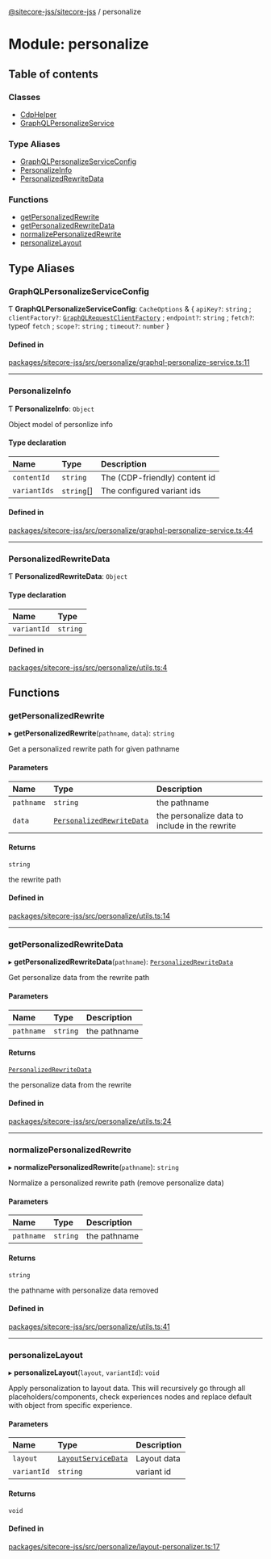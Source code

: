 [@sitecore-jss/sitecore-jss](../README.md) / personalize

# Module: personalize

## Table of contents

### Classes

- [CdpHelper](../classes/personalize.CdpHelper.md)
- [GraphQLPersonalizeService](../classes/personalize.GraphQLPersonalizeService.md)

### Type Aliases

- [GraphQLPersonalizeServiceConfig](personalize.md#graphqlpersonalizeserviceconfig)
- [PersonalizeInfo](personalize.md#personalizeinfo)
- [PersonalizedRewriteData](personalize.md#personalizedrewritedata)

### Functions

- [getPersonalizedRewrite](personalize.md#getpersonalizedrewrite)
- [getPersonalizedRewriteData](personalize.md#getpersonalizedrewritedata)
- [normalizePersonalizedRewrite](personalize.md#normalizepersonalizedrewrite)
- [personalizeLayout](personalize.md#personalizelayout)

## Type Aliases

### GraphQLPersonalizeServiceConfig

Ƭ **GraphQLPersonalizeServiceConfig**: `CacheOptions` & \{ `apiKey?`: `string` ; `clientFactory?`: [`GraphQLRequestClientFactory`](index.md#graphqlrequestclientfactory) ; `endpoint?`: `string` ; `fetch?`: typeof `fetch` ; `scope?`: `string` ; `timeout?`: `number` }

#### Defined in

[packages/sitecore-jss/src/personalize/graphql-personalize-service.ts:11](https://github.com/Sitecore/jss/blob/1e6cbdd9f/packages/sitecore-jss/src/personalize/graphql-personalize-service.ts#L11)

---

### PersonalizeInfo

Ƭ **PersonalizeInfo**: `Object`

Object model of personlize info

#### Type declaration

| Name         | Type       | Description                   |
| :----------- | :--------- | :---------------------------- |
| `contentId`  | `string`   | The (CDP-friendly) content id |
| `variantIds` | `string`[] | The configured variant ids    |

#### Defined in

[packages/sitecore-jss/src/personalize/graphql-personalize-service.ts:44](https://github.com/Sitecore/jss/blob/1e6cbdd9f/packages/sitecore-jss/src/personalize/graphql-personalize-service.ts#L44)

---

### PersonalizedRewriteData

Ƭ **PersonalizedRewriteData**: `Object`

#### Type declaration

| Name        | Type     |
| :---------- | :------- |
| `variantId` | `string` |

#### Defined in

[packages/sitecore-jss/src/personalize/utils.ts:4](https://github.com/Sitecore/jss/blob/1e6cbdd9f/packages/sitecore-jss/src/personalize/utils.ts#L4)

## Functions

### getPersonalizedRewrite

▸ **getPersonalizedRewrite**(`pathname`, `data`): `string`

Get a personalized rewrite path for given pathname

#### Parameters

| Name       | Type                                                                | Description                                    |
| :--------- | :------------------------------------------------------------------ | :--------------------------------------------- |
| `pathname` | `string`                                                            | the pathname                                   |
| `data`     | [`PersonalizedRewriteData`](personalize.md#personalizedrewritedata) | the personalize data to include in the rewrite |

#### Returns

`string`

the rewrite path

#### Defined in

[packages/sitecore-jss/src/personalize/utils.ts:14](https://github.com/Sitecore/jss/blob/1e6cbdd9f/packages/sitecore-jss/src/personalize/utils.ts#L14)

---

### getPersonalizedRewriteData

▸ **getPersonalizedRewriteData**(`pathname`): [`PersonalizedRewriteData`](personalize.md#personalizedrewritedata)

Get personalize data from the rewrite path

#### Parameters

| Name       | Type     | Description  |
| :--------- | :------- | :----------- |
| `pathname` | `string` | the pathname |

#### Returns

[`PersonalizedRewriteData`](personalize.md#personalizedrewritedata)

the personalize data from the rewrite

#### Defined in

[packages/sitecore-jss/src/personalize/utils.ts:24](https://github.com/Sitecore/jss/blob/1e6cbdd9f/packages/sitecore-jss/src/personalize/utils.ts#L24)

---

### normalizePersonalizedRewrite

▸ **normalizePersonalizedRewrite**(`pathname`): `string`

Normalize a personalized rewrite path (remove personalize data)

#### Parameters

| Name       | Type     | Description  |
| :--------- | :------- | :----------- |
| `pathname` | `string` | the pathname |

#### Returns

`string`

the pathname with personalize data removed

#### Defined in

[packages/sitecore-jss/src/personalize/utils.ts:41](https://github.com/Sitecore/jss/blob/1e6cbdd9f/packages/sitecore-jss/src/personalize/utils.ts#L41)

---

### personalizeLayout

▸ **personalizeLayout**(`layout`, `variantId`): `void`

Apply personalization to layout data. This will recursively go through all placeholders/components, check experiences nodes and replace default with object from specific experience.

#### Parameters

| Name        | Type                                                             | Description |
| :---------- | :--------------------------------------------------------------- | :---------- |
| `layout`    | [`LayoutServiceData`](../interfaces/layout.LayoutServiceData.md) | Layout data |
| `variantId` | `string`                                                         | variant id  |

#### Returns

`void`

#### Defined in

[packages/sitecore-jss/src/personalize/layout-personalizer.ts:17](https://github.com/Sitecore/jss/blob/1e6cbdd9f/packages/sitecore-jss/src/personalize/layout-personalizer.ts#L17)
